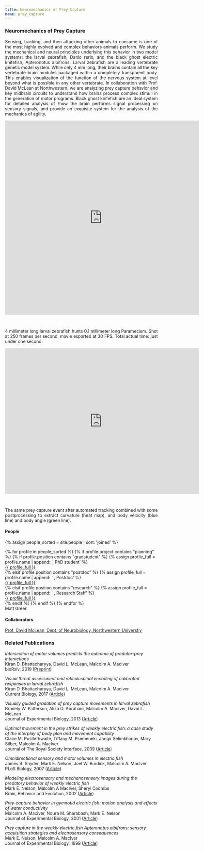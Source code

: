 ```yaml
---
title: Neuromechanics of Prey Capture
name: prey_capture
---
```


### Neuromechanics of Prey Capture

<p style="text-align:justify" width="100%">Sensing, tracking, and then attacking other animals to
consume is one of the most highly evolved and complex behaviors animals perform. We study the
mechanical and neural principles underlying this behavior in two model systems: the larval
zebrafish, Danio rerio, and the black ghost electric knifefish, Apteronotus albifrons.
Larval zebrafish are a leading vertebrate genetic model system. While only 4 mm long, their
brains contain all the key vertebrate brain modules packaged within a completely transparent body.
This enables visualization of the function of the nervous system at level beyond what is possible
in any other vertebrate. In collaboration with Prof. David McLean at Northwestern, we are analyzing
prey capture behavior and key midbrain circuits to understand how brains process complex stimuli in
the generation of motor programs. Black ghost knifefish are an ideal system for detailed analysis of
\how the brain performs signal processing on sensory signals, and provide an exquisite system for the
analysis of the mechanics of agility.</p>

<p style="text-align:center;">
<iframe title="vimeo-player" src="https://player.vimeo.com/video/55642867" width="640" height="640" frameborder="0" allowfullscreen></iframe></p><br>

<p style="text-align:justify" width="100%">4 millimeter long larval zebrafish
hunts 0.1 millimeter long Paramecium. Shot at 250 frames per second, movie exported at
30 FPS. Total actual time: just under one second.</p> 

<p style="text-align:center;">
<iframe title="vimeo-player" src="https://player.vimeo.com/video/55642806" width="640" height="480" frameborder="0" allowfullscreen></iframe></p><br>

<p style="text-align:justify" width="100%">The same prey capture event after automated
tracking combined with some postprocessing to extract curvature (heat map), and body
velocity (blue line) and body angle (green line). </p>

#### People<br>

{% assign people_sorted = site.people | sort: 'joined' %}

<ul style="list-style-position:outside;padding:0px;list-style-type:none;">
    {% for profile in people_sorted %}
      {% if profile.project contains "planning" %}
          {% if profile.position contains "gradstudent" %} 
              {% assign profile_full = profile.name | append: ',  PhD student' %}
              <li> <a class="research" href="{{ site.baseurl }}{{ profile.url }}">{{ profile_full }}</a></li>
          {% elsif profile.position contains "postdoc" %}
              {% assign profile_full = profile.name | append: ' ,  Postdoc' %}
              <li> <a class="research" href="{{ site.baseurl }}{{ profile.url }}">{{ profile_full }}</a></li>
          {% elsif profile.position contains "research" %}
              {% assign profile_full = profile.name | append: ' ,  Research Staff' %}
              <li> <a class="research" href="{{ site.baseurl }}{{ profile.url }}">{{ profile_full }}</a></li>
          {% endif %}
      {% endif %}
    {% endfor %}
  <li>Matt Green</li> 
</ul>

#### Collaborators<br>

<ul style="list-style-position:outside;padding:0px;list-style-type:none;">
  <li><a class="research" href="https://www.neurobiology.northwestern.edu/people/core-faculty/david-mclean.html">Prof. David McLean, Dept. of Neurobiology, Northwestern Universtiy</a></li>
</ul>

### Related Publications<br>

_Intersection of motor volumes predicts the outcome of predator-prey interactions_<br>
Kiran D. Bhattacharyya, David L. McLean, Malcolm A. MacIver<br>
bioRxiv, 2019 ([Preprint](https://www.biorxiv.org/content/10.1101/626549v1.abstract))

_Visual threat assessment and reticulospinal encoding of calibrated responses in larval zebrafish_<br>
Kiran D. Bhattacharyya, David L. McLean, Malcolm A. MacIver<br>
Current Biology, 2017 ([Article](https://www.sciencedirect.com/science/article/pii/S0960982217310217))

_Visually guided gradation of prey capture movements in larval zebrafish_<br>
Bradely W. Patterson, Aliza O. Abraham, Malcolm A. MacIver, David L. McLean<br>
Journal of Experimental Biology, 2013 ([Article](https://jeb.biologists.org/content/jexbio/216/16/3071.full.pdf?download=true))

_Optimal movement in the prey strikes of weakly electric fish: a case study of the interplay of body plan and movement capability_<br>
Claire M. Postlethwaite, Tiffany M. Psemeneki, Jangir Selimkhanov, Mary Silber, Malcolm A. MacIver<br>
Journal of The Royal Society Interface, 2009 ([Article](https://www.ncbi.nlm.nih.gov/pmc/articles/PMC2659693/))

_Omnidirectional sensory and motor volumes in electric fish_<br>
James B. Snyder, Mark E. Nelson, Joel W. Burdick, Malcolm A. MacIver<br>
PLoS Biology, 2007 ([Article](https://journals.plos.org/plosbiology/article/file?type=printable&id=10.1371/journal.pbio.0050301))

_Modeling electrosensory and mechanosensory images during the predatory behavior of weakly electric fish_<br>
Mark E. Nelson, Malcolm A MacIver, Sheryl Coombs<br>
Brain, Behavior and Evolution, 2002 ([Article](http://citeseerx.ist.psu.edu/viewdoc/download?doi=10.1.1.537.5035&rep=rep1&type=pdf))

_Prey-capture behavior in gymnotid electric fish: motion analysis and effects of water conductivity_<br>
Malcolm A. Maciver, Noura M. Sharabash, Mark E. Nelson<br>
Journal of Experimental Biology, 2001 ([Article](https://jeb.biologists.org/content/jexbio/204/3/543.full.pdf))

_Prey capture in the weakly electric fish Apteronotus albifrons: sensory acquisition strategies and electrosensory consequences_<br>
Mark E. Nelson, Malcolm A. MacIver<br>
Journal of Experimental Biology, 1999 ([Article](https://jeb.biologists.org/content/jexbio/202/10/1195.full.pdf))
